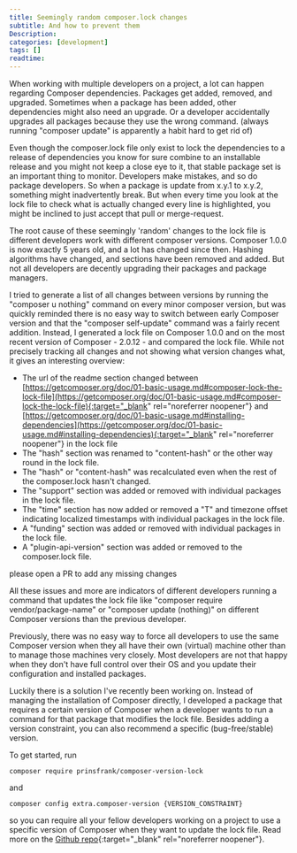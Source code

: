 ```yaml
---
title: Seemingly random composer.lock changes
subtitle: And how to prevent them
Description:
categories: [development]
tags: []
readtime:
---
```


When working with multiple developers on a project, a lot can happen regarding Composer dependencies. Packages get added, removed, and upgraded. Sometimes when a package has been added, other dependencies might also need an upgrade. Or a developer accidentally upgrades all packages because they use the wrong command. (always running "composer update" is apparently a habit hard to get rid of)

Even though the composer.lock file only exist to lock the dependencies to a release of dependencies you know for sure combine to an installable release and you might not keep a close eye to it, that stable package set is an important thing to monitor. Developers make mistakes, and so do package developers. So when a package is update from x.y.1 to x.y.2, something might inadvertently break. But when every time you look at the lock file to check what is actually changed every line is highlighted, you might be inclined to just accept that pull or merge-request.

The root cause of these seemingly 'random' changes to the lock file is different developers work with different composer versions. Composer 1.0.0 is now exactly 5 years old, and a lot has changed since then. Hashing algorithms have changed, and sections have been removed and added. But not all developers are decently upgrading their packages and package managers.

I tried to generate a list of all changes between versions by running the "composer u nothing" command on every minor composer version, but was quickly reminded there is no easy way to switch between early Composer version and that the "composer self-update" command was a fairly recent addition. Instead, I generated a lock file on Composer 1.0.0 and on the most recent version of Composer - 2.0.12 - and compared the lock file. While not precisely tracking all changes and not showing what version changes what, it gives an interesting overview: 

- The url of the readme section changed between [https://getcomposer.org/doc/01-basic-usage.md#composer-lock-the-lock-file](https://getcomposer.org/doc/01-basic-usage.md#composer-lock-the-lock-file){:target="_blank" rel="noreferrer noopener"} and [https://getcomposer.org/doc/01-basic-usage.md#installing-dependencies](https://getcomposer.org/doc/01-basic-usage.md#installing-dependencies){:target="_blank" rel="noreferrer noopener"} in the lock file
- The "hash" section was renamed to "content-hash" or the other way round in the lock file.
- The "hash" or "content-hash" was recalculated even when the rest of the composer.lock hasn't changed.
- The "support" section was added or removed with individual packages in the lock file.
- The "time" section has now added or removed a "T" and timezone offset indicating localized timestamps with individual packages in the lock file.
- A "funding" section was added or removed with individual packages in the lock file.
- A "plugin-api-version" section was added or removed to the composer.lock file. 

please open a PR to add any missing changes

All these issues and more are indicators of different developers running a command that updates the lock file like "composer require vendor/package-name" or "composer update (nothing)" on different Composer versions than the previous developer.

Previously, there was no easy way to force all developers to use the same Composer version when they all have their own (virtual) machine other than to manage those machines very closely. Most developers are not that happy when they don't have full control over their OS and you update their configuration and installed packages.

Luckily there is a solution I've recently been working on. Instead of managing the installation of Composer directly, I developed a package that requires a certain version of Composer when a developer wants to run a command for that package that modifies the lock file. Besides adding a version constraint, you can also recommend a specific (bug-free/stable) version. 

To get started, run 
```shell
composer require prinsfrank/composer-version-lock
```
and
```shell
composer config extra.composer-version {VERSION_CONSTRAINT}
```
so you can require all your fellow developers working on a project to use a specific version of Composer when they want to update the lock file. Read more on the [Github repo](https://github.com/PrinsFrank/composer-version-lock){:target="_blank" rel="noreferrer noopener"}.
